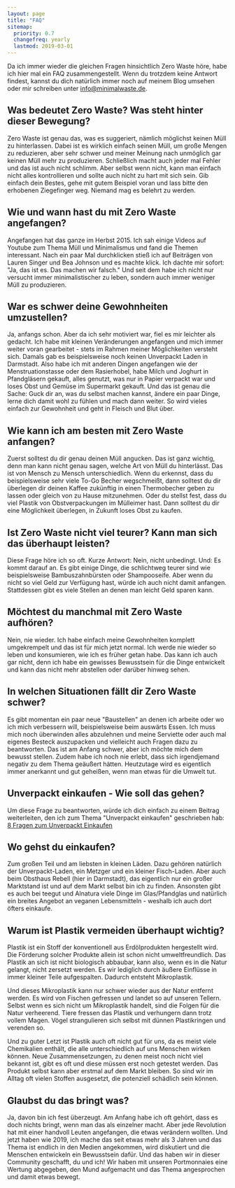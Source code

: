 ```yaml
---
layout: page
title: "FAQ"
sitemap:
  priority: 0.7
  changefreq: yearly
  lastmod: 2019-03-01
---
```


Da ich immer wieder die gleichen Fragen hinsichtlich Zero Waste höre, habe ich hier mal ein FAQ
zusammengestellt. Wenn du trotzdem keine Antwort findest, kannst du dich natürlich immer noch
auf meinem Blog umsehen oder mir schreiben unter [info@minimalwaste.de](mailto:info@minimalwaste.de "schreibe eine Email and info@minimalwaste.de").

## Was bedeutet Zero Waste? Was steht hinter dieser Bewegung?
Zero Waste ist genau das, was es suggeriert, nämlich möglichst keinen Müll zu hinterlassen. Dabei ist es wirklich einfach seinen Müll, um große Mengen zu reduzieren, aber sehr schwer und meiner Meinung nach unmöglich gar keinen Müll mehr zu produzieren. Schließlich macht auch jeder mal Fehler und das ist auch nicht schlimm. Aber selbst wenn nicht, kann man einfach nicht alles kontrollieren und sollte auch nicht zu hart mit sich sein. Gib einfach dein Bestes, gehe mit gutem Beispiel voran und lass bitte den erhobenen Ziegefinger weg. Niemand mag es belehrt zu werden.

## Wie und wann hast du mit Zero Waste angefangen?
Angefangen hat das ganze im Herbst 2015. Ich sah einige Videos auf Youtube zum Thema Müll und Minimalismus und fand die Themen interessant. Nach ein paar Mal durchklicken stieß ich auf Beiträgen von Lauren Singer und Bea Johnson und es machte klick. Ich dachte mir sofort: "Ja, das ist es. Das machen wir falsch." Und seit dem habe ich nicht nur versucht immer minimalistischer zu leben, sondern auch immer weniger Müll zu produzieren.

## War es schwer deine Gewohnheiten umzustellen?
Ja, anfangs schon. Aber da ich sehr motiviert war, fiel es mir leichter als gedacht. Ich habe mit kleinen Veränderungen angefangen und mich immer weiter voran gearbeitet - stets im Rahmen meiner Möglichkeiten versteht sich. Damals gab es beispielsweise noch keinen Unverpackt Laden in Darmstadt. Also habe ich mit anderen Dingen angefangen wie der Menstruationstasse oder dem Rasierhobel, habe Milch und Joghurt in Pfandgläsern gekauft, alles genutzt, was nur in Papier verpackt war und loses Obst und Gemüse im Supermarkt gekauft. Und das ist genau die Sache: Guck dir an, was du selbst machen kannst, ändere ein paar Dinge, lerne dich damit wohl zu fühlen und mach dann weiter. So wird vieles einfach zur Gewohnheit und geht in Fleisch und Blut über.

## Wie kann ich am besten mit Zero Waste anfangen?
Zuerst solltest du dir genau deinen Müll angucken. Das ist ganz wichtig, denn man kann nicht genau sagen, welche Art von Müll du hinterlässt. Das ist von Mensch zu Mensch unterschiedlich.
Wenn du erkennst, dass du beispielsweise sehr viele To-Go Becher wegschmeißt, dann solltest du dir überlegen dir deinen Kaffee zukünftig in einen Thermobecher geben zu lassen oder gleich von zu Hause mitzunehmen. Oder du stellst fest, dass du viel Plastik von Obstverpackungen im Mülleimer hast. Dann solltest du dir eine Möglichkeit überlegen, in Zukunft loses Obst zu kaufen.

## Ist Zero Waste nicht viel teurer? Kann man sich das überhaupt leisten?
Diese Frage höre ich so oft. Kurze Antwort: Nein, nicht unbedingt. Und: Es kommt darauf an. Es gibt einige Dinge, die schlichtweg teurer sind wie beispielsweise Bambuszahnbürsten oder Shampooseife. Aber wenn du nicht so viel Geld zur Verfügung hast, würde ich auch nicht damit anfangen. Stattdessen gibt es viele Stellen an denen man leicht Geld sparen kann.

## Möchtest du manchmal mit Zero Waste aufhören?
Nein, nie wieder. Ich habe einfach meine Gewohnheiten komplett umgekrempelt und das ist für mich jetzt normal. Ich werde nie wieder so leben und konsumieren, wie ich es früher getan habe. Das kann ich auch gar nicht, denn ich habe ein gewisses Bewusstsein für die Dinge entwickelt und kann das nicht mehr abstellen oder darüber hinweg sehen.

## In welchen Situationen fällt dir Zero Waste schwer?
Es gibt momentan ein paar neue "Baustellen" an denen ich arbeite oder wo ich mich verbessern will, beispielsweise beim auswärts Essen. Ich muss mich noch überwinden alles abzulehnen und meine Serviette oder auch mal eigenes Besteck auszupacken und vielleicht auch Fragen dazu zu beantworten. Das ist am Anfang schwer, aber ich möchte mich dem bewusst stellen. Zudem habe ich noch nie erlebt, dass sich irgendjemand negativ zu dem Thema geäußert hätten. Heutzutage wird es eigentlich immer anerkannt und gut geheißen, wenn man etwas für die Umwelt tut.

## Unverpackt einkaufen - Wie soll das gehen?
Um diese Frage zu beantworten, würde ich dich einfach zu einem Beitrag weiterleiten, den ich zum Thema "Unverpackt einkaufen" geschrieben hab: [8 Fragen zum Unverpackt Einkaufen](/blog/8-fragen-zum-unverpackt-einkaufen/)

## Wo gehst du einkaufen?
Zum großen Teil und am liebsten in kleinen Läden. Dazu gehören natürlich der Unverpackt-Laden, ein Metzger und ein kleiner Fisch-Laden. Aber auch beim Obsthaus Rebell (hier in Darmstadt), das eigentlich nur ein großer Marktstand ist und auf dem Markt selbst bin ich zu finden. Ansonsten gibt es auch bei teegut und Alnatura viele Dinge im Glas/Pfandglas und natürlich ein breites Angebot an veganen Lebensmitteln - weshalb ich auch dort öfters einkaufe.

## Warum ist Plastik vermeiden überhaupt wichtig?
Plastik ist ein Stoff der konventionell aus Erdölprodukten hergestellt wird. Die Förderung solcher Produkte allein ist schon nicht umweltfreundlich. Das Plastik an sich ist nicht biologisch abbaubar, kann also, wenn es in die Natur gelangt, nicht zersetzt werden. Es wir lediglich durch äußere Einflüsse in immer kleiner Teile aufgespalten. Dadurch entsteht Mikroplastik.

Und dieses Mikroplastik kann nur schwer wieder aus der Natur entfernt werden. Es wird von Fischen gefressen und landet so auf unseren Tellern.  Selbst wenn es sich nicht um Mikroplastik handelt, sind die Folgen für die Natur verheerend. Tiere fressen das Plastik und verhungern dann trotz vollem Magen. Vögel strangulieren sich selbst mit dünnen Plastikringen und verenden so.  

Und zu guter Letzt ist Plastik auch oft nicht gut für uns, da es meist viele Chemikalien enthält, die alle unterschiedlich auf uns Menschen wirken können. Neue Zusammensetzungen, zu denen meist noch nicht viel bekannt ist, gibt es oft und diese müssen erst noch getestet werden. Das Produkt selbst kann aber erstmal auf dem Markt bleiben. So sind wir im Alltag oft vielen Stoffen ausgesetzt, die potenziell schädlich sein können.

## Glaubst du das bringt was?
Ja, davon bin ich fest überzeugt. Am Anfang habe ich oft gehört, dass es doch nichts bringt, wenn man das als einzelner macht. Aber jede Revolution hat mit einer handvoll Leuten angefangen, die etwas verändern wollten. Und jetzt haben wie 2019, ich mache das seit etwas mehr als 3 Jahren und das Thema ist endlich in den Medien angekommen, wird diskutiert und die Menschen entwickeln ein Bewusstsein dafür. Und das haben wir in dieser Community geschafft, du und ich! Wir haben mit unseren Portmonnaies eine Wertung abgegeben, den Mund aufgemacht und das Thema angesprochen und damit etwas bewegt.
